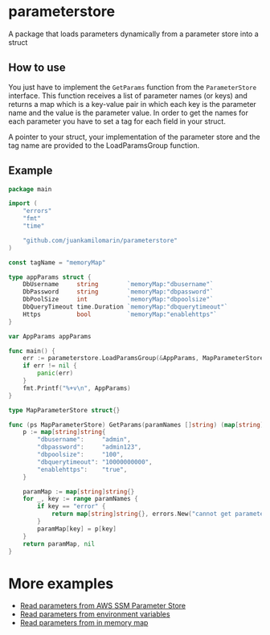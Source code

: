 # parameterstore
A package that loads parameters dynamically from a parameter store into a struct

## How to use

You just have to implement the ``GetParams`` function from the ``ParameterStore`` interface.
This function receives a list of parameter names (or keys) and returns a map which is a key-value
pair in which each key is the parameter name and the value is the parameter value.
In order to get the names for each parameter you have to set a tag for each field in your struct.

A pointer to your struct, your implementation of the parameter store and the tag name are
provided to the LoadParamsGroup function.

## Example

```go
package main

import (
	"errors"
	"fmt"
	"time"

	"github.com/juankamilomarin/parameterstore"
)

const tagName = "memoryMap"

type appParams struct {
	DbUsername     string        `memoryMap:"dbusername"`
	DbPassword     string        `memoryMap:"dbpassword"`
	DbPoolSize     int           `memoryMap:"dbpoolsize"`
	DbQueryTimeout time.Duration `memoryMap:"dbquerytimeout"`
	Https          bool          `memoryMap:"enablehttps"`
}

var AppParams appParams

func main() {
	err := parameterstore.LoadParamsGroup(&AppParams, MapParameterStore{}, tagName)
	if err != nil {
		panic(err)
	}
	fmt.Printf("%+v\n", AppParams)
}

type MapParameterStore struct{}

func (ps MapParameterStore) GetParams(paramNames []string) (map[string]string, error) {
	p := map[string]string{
		"dbusername":     "admin",
		"dbpassword":     "admin123",
		"dbpoolsize":     "100",
		"dbquerytimeout": "10000000000",
		"enablehttps":    "true",
	}

	paramMap := map[string]string{}
	for _, key := range paramNames {
		if key == "error" {
			return map[string]string{}, errors.New("cannot get parameters")
		}
		paramMap[key] = p[key]
	}
	return paramMap, nil
}

```

# More examples

* [Read parameters from AWS SSM Parameter Store](https://github.com/juankamilomarin/parameterstore-examples/tree/main/aws)
* [Read parameters from environment variables](https://github.com/juankamilomarin/parameterstore-examples/tree/main/envvar)
* [Read parameters from in memory map](https://github.com/juankamilomarin/parameterstore-examples/tree/main/map)
